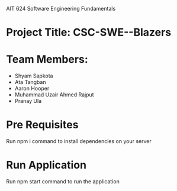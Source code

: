 AIT 624 Software Engineering Fundamentals
# Project Title: CSC-SWE--Blazers
# Team Members:
- Shyam Sapkota
- Ata Tangban
- Aaron Hooper
- Muhammad Uzair Ahmed Rajput
- Pranay Ula 

# Pre Requisites
Run npm i command to install dependencies on your server

# Run Application
Run npm start command to run the application
